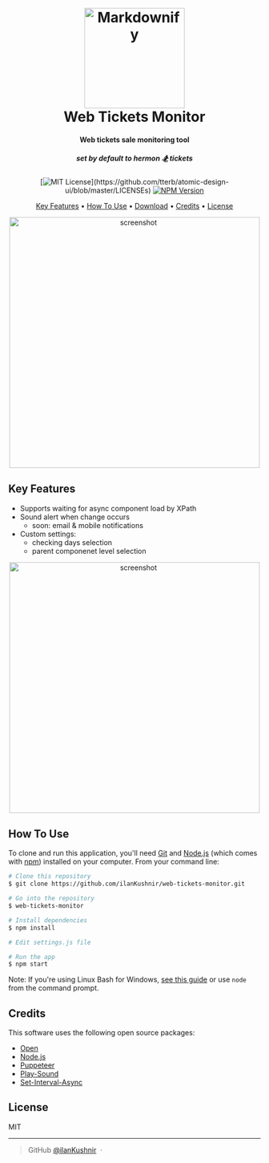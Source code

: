 
<h1 align="center">
  <br>
  <img src="https://i.imgur.com/e43cGk2.png" alt="Markdownify" width="200">
  <br>
  Web Tickets Monitor
  <br>
</h1>

<div align="center">
<h4>Web tickets sale monitoring tool</h4>
<h5>set by default to hermon 🏂 tickets</h5>

  [![MIT License](https://img.shields.io/apm/l/atomic-design-ui.svg?)](https://github.com/tterb/atomic-design-ui/blob/master/LICENSEs)
  [![NPM Version](https://img.shields.io/npm/v/npm.svg?style=flat)]()
</div>
<p align="center">
  <a href="#key-features">Key Features</a> •
  <a href="#how-to-use">How To Use</a> •
  <a href="#download">Download</a> •
  <a href="#credits">Credits</a> •
  <a href="#license">License</a>
</p>

<div align="center">
    <img src="https://i.imgur.com/RH6JWAB.png" alt="screenshot" width="500"/>
</div>

## Key Features

* Supports waiting for async component load by XPath
* Sound alert when change occurs
  - soon: email & mobile notifications
* Custom settings:
  - checking days selection
  - parent componenet level selection

<div align="center">
    <img src="https://i.imgur.com/OTigp4d.png" alt="screenshot" width="500"/>
</div>

## How To Use

To clone and run this application, you'll need [Git](https://git-scm.com) and [Node.js](https://nodejs.org/en/download/) (which comes with [npm](http://npmjs.com)) installed on your computer. From your command line:

```bash
# Clone this repository
$ git clone https://github.com/ilanKushnir/web-tickets-monitor.git

# Go into the repository
$ web-tickets-monitor

# Install dependencies
$ npm install

# Edit settings.js file

# Run the app
$ npm start
```

Note: If you're using Linux Bash for Windows, [see this guide](https://www.howtogeek.com/261575/how-to-run-graphical-linux-desktop-applications-from-windows-10s-bash-shell/) or use `node` from the command prompt.

## Credits

This software uses the following open source packages:

- [Open](https://github.com/sindresorhus/open)
- [Node.js](https://nodejs.org/)
- [Puppeteer](https://pptr.dev/)
- [Play-Sound](https://github.com/shime/play-sound)
- [Set-Interval-Async](https://github.com/ealmansi/set-interval-async)

## License

MIT

---

> GitHub [@ilanKushnir](https://github.com/ilanKushnir/) &nbsp;&middot;&nbsp;
